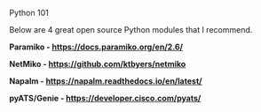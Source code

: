 Python 101

Below are 4 great open source Python modules that I recommend.

<b>Paramiko<b> - https://docs.paramiko.org/en/2.6/

<b>NetMiko<b> - https://github.com/ktbyers/netmiko

<b>Napalm<b> - https://napalm.readthedocs.io/en/latest/

<b>pyATS/Genie<b> - https://developer.cisco.com/pyats/
